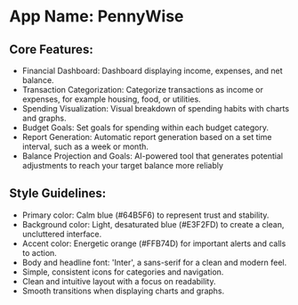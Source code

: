 # **App Name**: PennyWise

## Core Features:

- Financial Dashboard: Dashboard displaying income, expenses, and net balance.
- Transaction Categorization: Categorize transactions as income or expenses, for example housing, food, or utilities.
- Spending Visualization: Visual breakdown of spending habits with charts and graphs.
- Budget Goals: Set goals for spending within each budget category.
- Report Generation: Automatic report generation based on a set time interval, such as a week or month.
- Balance Projection and Goals: AI-powered tool that generates potential adjustments to reach your target balance more reliably

## Style Guidelines:

- Primary color: Calm blue (#64B5F6) to represent trust and stability.
- Background color: Light, desaturated blue (#E3F2FD) to create a clean, uncluttered interface.
- Accent color: Energetic orange (#FFB74D) for important alerts and calls to action.
- Body and headline font: 'Inter', a sans-serif for a clean and modern feel.
- Simple, consistent icons for categories and navigation.
- Clean and intuitive layout with a focus on readability.
- Smooth transitions when displaying charts and graphs.